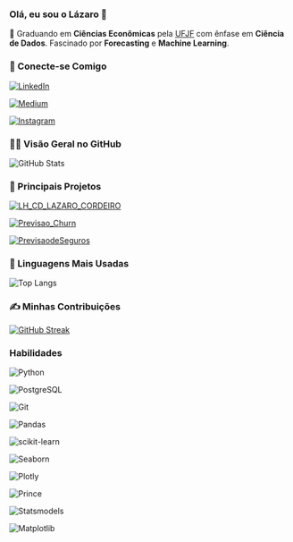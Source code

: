 ### Olá, eu sou o Lázaro 👋

🎯 Graduando em **Ciências Econômicas** pela [UFJF](https://www2.ufjf.br/ufjf/) com ênfase em **Ciência de Dados**. Fascinado por **Forecasting** e **Machine Learning**. 

### 📱 Conecte-se Comigo
[![LinkedIn](https://img.shields.io/badge/LinkedIn-0077B5?style=for-the-badge&logo=linkedin&logoColor=white)](https://www.linkedin.com/in/lazarocordeirosilva/)

[![Medium](https://img.shields.io/badge/-Medium-%23000000?style=for-the-badge&logo=medium&logoColor=white)](https://medium.com/@lazarocordeiro19)

[![Instagram](https://img.shields.io/badge/-Instagram-%23E4405F?style=for-the-badge&logo=instagram&logoColor=white)](https://www.instagram.com/_lazarocord/)


### 👨‍💻 Visão Geral no GitHub

![GitHub Stats](https://github-readme-stats.vercel.app/api?username=lazarocordeirosilva&theme=transparent&bg_color=000&border_color=30A3DC&show_icons=true&icon_color=30A3DC&title_color=E94D5F&text_color=FFF)

### 🔧 Principais Projetos
[![LH_CD_LAZARO_CORDEIRO](https://github-readme-stats.vercel.app/api/pin/?username=lazarocordeirosilva&repo=LH_CD_LAZARO_CORDEIRO&bg_color=000&border_color=30A3DC&show_icons=true&icon_color=30A3DC&title_color=E94D5F&text_color=FFF)](https://github.com/lazarocordeirosilva/LH_CD_LAZARO_CORDEIRO)

[![Previsao_Churn](https://github-readme-stats.vercel.app/api/pin/?username=lazarocordeirosilva&repo=Previsao_Churn&bg_color=000&border_color=30A3DC&show_icons=true&icon_color=30A3DC&title_color=E94D5F&text_color=FFF)](https://github.com/lazarocordeirosilva/Previsao_Churn)

[![PrevisaodeSeguros](https://github-readme-stats.vercel.app/api/pin/?username=lazarocordeirosilva&repo=PrevisaodeSeguros&bg_color=000&border_color=30A3DC&show_icons=true&icon_color=30A3DC&title_color=E94D5F&text_color=FFF)](https://github.com/lazarocordeirosilva/PrevisaodeSeguros)

### 📖 Linguagens Mais Usadas

![Top Langs](https://github-readme-stats-git-masterrstaa-rickstaa.vercel.app/api/top-langs/?username=lazarocordeirosilva&layout=compact&bg_color=000&border_color=30A3DC&title_color=E94D5F&text_color=FFF)

### ✍ Minhas Contribuições 

[![GitHub Streak](https://streak-stats.demolab.com/?user=lazarocordeirosilva&theme=bear&background=000&border=30A3DC&dates=FFF)](https://git.io/streak-stats)

### Habilidades
![Python](https://img.shields.io/badge/python-3670A0?style=for-the-badge&logo=python&logoColor=ffdd54)

![PostgreSQL](https://img.shields.io/badge/PostgreSQL-000?style=for-the-badge&logo=postgresql)

![Git](https://img.shields.io/badge/GIT-E44C30?style=for-the-badge&logo=git&logoColor=white)

![Pandas](https://img.shields.io/badge/pandas-150458?style=for-the-badge&logo=pandas&logoColor=white)

![scikit-learn](https://img.shields.io/badge/scikit_learn-F7931E?style=for-the-badge&logo=scikit-learn&logoColor=white)

![Seaborn](https://img.shields.io/badge/seaborn-3776AB?style=for-the-badge&logo=seaborn&logoColor=white)

![Plotly](https://img.shields.io/badge/plotly-3F4F75?style=for-the-badge&logo=plotly&logoColor=white)

![Prince](https://img.shields.io/badge/prince-3C1E70?style=for-the-badge&logo=prince&logoColor=white)

![Statsmodels](https://img.shields.io/badge/statsmodels-DE551D?style=for-the-badge&logo=statsmodels&logoColor=white)

![Matplotlib](https://img.shields.io/badge/matplotlib-3776AB?style=for-the-badge&logo=matplotlib&logoColor=white)




